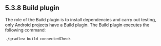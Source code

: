 ## 5.3.8 Build plugin

The role of the Build plugin is to install dependencies and carry out testing, only Android projects have a Build plugin. The Build plugin executes the following command:
<pre><code>./gradlew build connectedCheck</code><pre>

